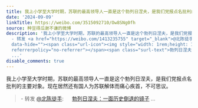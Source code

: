 ```yaml
---
title: 我上小学至大学时期，苏联的最高领导人一直是这个勃列日涅夫，是我们党报点名批判的主要对象。现在居然还有国人为苏联解体而痛心疾首，不可思议。 - 转发 @北陈...
date: '2024-09-09'
linkTitle: https://weibo.com/3515092710/Ow8SNg0fh
source: 种豆得瓜谢不谦的微博
description: '我上小学至大学时期，苏联的最高领导人一直是这个勃列日涅夫，是我们党报点名批判的主要对象。现在居然还有国人为苏联解体而痛心疾首，不可思议。<br><blockquote>
  - 转发 <a href="https://weibo.com/1413235755" target="_blank">@北陈徒手</a>: <a href="https://mp.weixin.qq.com/s/MLLIX8n8hCtvS09r4Y95iQ"
  data-hide=""><span class="url-icon"><img style="width: 1rem;height: 1rem" src="https://h5.sinaimg.cn/upload/2015/09/25/3/timeline_card_small_web_default.png"
  referrerpolicy="no-referrer"></span><span class="surl-text">勃列日涅夫：一面历史倒退的镜子</span></a>
  ...'
disable_comments: true
---
```

我上小学至大学时期，苏联的最高领导人一直是这个勃列日涅夫，是我们党报点名批判的主要对象。现在居然还有国人为苏联解体而痛心疾首，不可思议。<br><blockquote> - 转发 <a href="https://weibo.com/1413235755" target="_blank">@北陈徒手</a>: <a href="https://mp.weixin.qq.com/s/MLLIX8n8hCtvS09r4Y95iQ" data-hide=""><span class="url-icon"><img style="width: 1rem;height: 1rem" src="https://h5.sinaimg.cn/upload/2015/09/25/3/timeline_card_small_web_default.png" referrerpolicy="no-referrer"></span><span class="surl-text">勃列日涅夫：一面历史倒退的镜子</span></a> ...